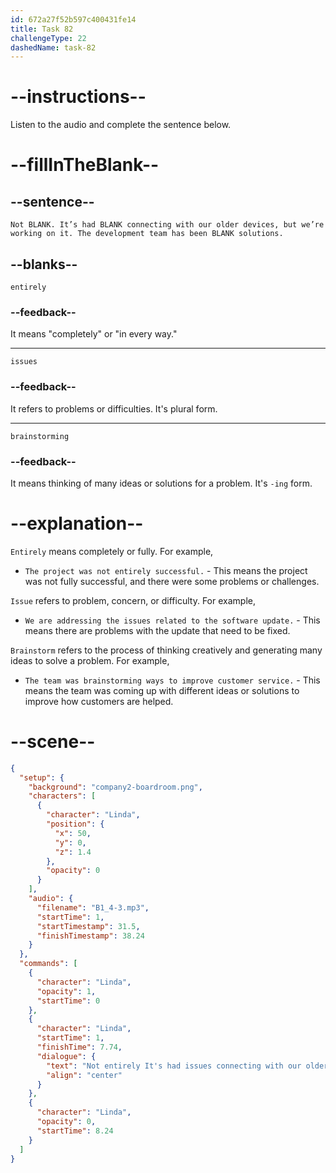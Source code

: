 ```yaml
---
id: 672a27f52b597c400431fe14
title: Task 82
challengeType: 22
dashedName: task-82
---
```


<!-- (audio) Linda: Not entirely. It’s had issues connecting with our older devices, but we’re working on it. The development team has been brainstorming solutions. -->

# --instructions--

Listen to the audio and complete the sentence below.

# --fillInTheBlank--

## --sentence--

`Not BLANK. It’s had BLANK connecting with our older devices, but we’re working on it. The development team has been BLANK solutions.`

## --blanks--

`entirely`

### --feedback--

It means "completely" or "in every way."

---

`issues`

### --feedback--

It refers to problems or difficulties. It's plural form.

---

`brainstorming`

### --feedback--

It means thinking of many ideas or solutions for a problem. It's `-ing` form.

# --explanation--

`Entirely` means completely or fully. For example,  

- `The project was not entirely successful.` - This means the project was not fully successful, and there were some problems or challenges.

`Issue` refers to problem, concern, or difficulty. For example, 
  
- `We are addressing the issues related to the software update.` - This means there are problems with the update that need to be fixed.

`Brainstorm` refers to the process of thinking creatively and generating many ideas to solve a problem. For example,

- `The team was brainstorming ways to improve customer service.` - This means the team was coming up with different ideas or solutions to improve how customers are helped.

# --scene--

```json
{
  "setup": {
    "background": "company2-boardroom.png",
    "characters": [
      {
        "character": "Linda",
        "position": {
          "x": 50,
          "y": 0,
          "z": 1.4
        },
        "opacity": 0
      }
    ],
    "audio": {
      "filename": "B1_4-3.mp3",
      "startTime": 1,
      "startTimestamp": 31.5,
      "finishTimestamp": 38.24
    }
  },
  "commands": [
    {
      "character": "Linda",
      "opacity": 1,
      "startTime": 0
    },
    {
      "character": "Linda",
      "startTime": 1,
      "finishTime": 7.74,
      "dialogue": {
        "text": "Not entirely It's had issues connecting with our older devices, but we're working on it. The development team has been brainstorming solutions",
        "align": "center"
      }
    },
    {
      "character": "Linda",
      "opacity": 0,
      "startTime": 8.24
    }
  ]
}
```
